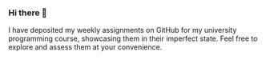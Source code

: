 ### Hi there 👋

I have deposited my weekly assignments on GitHub for my university programming course, 
showcasing them in their imperfect state. Feel free to explore and assess them at your convenience.

<!--
**wh1tebrun/wh1tebrun** is a ✨ _special_ ✨ repository because its `README.md` (this file) appears on your GitHub profile.

Here are some ideas to get you started:

- 🔭 I’m currently working on ...
- 🌱 I’m currently learning ...
- 👯 I’m looking to collaborate on ...
- 🤔 I’m looking for help with ...
- 💬 Ask me about ...
- 📫 How to reach me: ...
- 😄 Pronouns: ...
- ⚡ Fun fact: ...
-->
